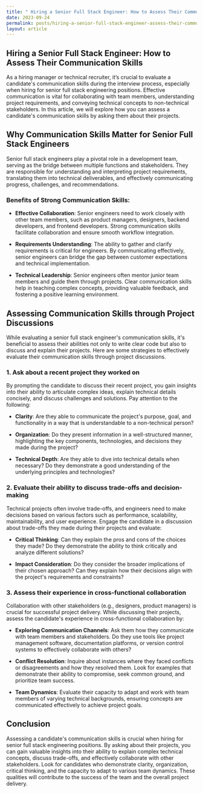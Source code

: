```yaml
---
title: " Hiring a Senior Full Stack Engineer: How to Assess Their Communication Skills"
date: 2023-09-24
permalink: posts/hiring-a-senior-full-stack-engineer-assess-their-communication-skills
layout: article
---
```


## Hiring a Senior Full Stack Engineer: How to Assess Their Communication Skills

As a hiring manager or technical recruiter, it’s crucial to evaluate a candidate's communication skills during the interview process, especially when hiring for senior full stack engineering positions. Effective communication is vital for collaborating with team members, understanding project requirements, and conveying technical concepts to non-technical stakeholders. In this article, we will explore how you can assess a candidate's communication skills by asking them about their projects.

## Why Communication Skills Matter for Senior Full Stack Engineers

Senior full stack engineers play a pivotal role in a development team, serving as the bridge between multiple functions and stakeholders. They are responsible for understanding and interpreting project requirements, translating them into technical deliverables, and effectively communicating progress, challenges, and recommendations.

### Benefits of Strong Communication Skills:

- **Effective Collaboration**: Senior engineers need to work closely with other team members, such as product managers, designers, backend developers, and frontend developers. Strong communication skills facilitate collaboration and ensure smooth workflow integration.

- **Requirements Understanding**: The ability to gather and clarify requirements is critical for engineers. By communicating effectively, senior engineers can bridge the gap between customer expectations and technical implementation.

- **Technical Leadership**: Senior engineers often mentor junior team members and guide them through projects. Clear communication skills help in teaching complex concepts, providing valuable feedback, and fostering a positive learning environment.

## Assessing Communication Skills through Project Discussions

While evaluating a senior full stack engineer's communication skills, it's beneficial to assess their abilities not only to write clear code but also to discuss and explain their projects. Here are some strategies to effectively evaluate their communication skills through project discussions.

### 1. Ask about a recent project they worked on

By prompting the candidate to discuss their recent project, you gain insights into their ability to articulate complex ideas, explain technical details concisely, and discuss challenges and solutions. Pay attention to the following:

- **Clarity**: Are they able to communicate the project's purpose, goal, and functionality in a way that is understandable to a non-technical person?
- **Organization**: Do they present information in a well-structured manner, highlighting the key components, technologies, and decisions they made during the project?

- **Technical Depth**: Are they able to dive into technical details when necessary? Do they demonstrate a good understanding of the underlying principles and technologies?

### 2. Evaluate their ability to discuss trade-offs and decision-making

Technical projects often involve trade-offs, and engineers need to make decisions based on various factors such as performance, scalability, maintainability, and user experience. Engage the candidate in a discussion about trade-offs they made during their projects and evaluate:

- **Critical Thinking**: Can they explain the pros and cons of the choices they made? Do they demonstrate the ability to think critically and analyze different solutions?

- **Impact Consideration**: Do they consider the broader implications of their chosen approach? Can they explain how their decisions align with the project's requirements and constraints?

### 3. Assess their experience in cross-functional collaboration

Collaboration with other stakeholders (e.g., designers, product managers) is crucial for successful project delivery. While discussing their projects, assess the candidate's experience in cross-functional collaboration by:

- **Exploring Communication Channels**: Ask them how they communicate with team members and stakeholders. Do they use tools like project management software, documentation platforms, or version control systems to effectively collaborate with others?

- **Conflict Resolution**: Inquire about instances where they faced conflicts or disagreements and how they resolved them. Look for examples that demonstrate their ability to compromise, seek common ground, and prioritize team success.

- **Team Dynamics**: Evaluate their capacity to adapt and work with team members of varying technical backgrounds, ensuring concepts are communicated effectively to achieve project goals.

## Conclusion

Assessing a candidate's communication skills is crucial when hiring for senior full stack engineering positions. By asking about their projects, you can gain valuable insights into their ability to explain complex technical concepts, discuss trade-offs, and effectively collaborate with other stakeholders. Look for candidates who demonstrate clarity, organization, critical thinking, and the capacity to adapt to various team dynamics. These qualities will contribute to the success of the team and the overall project delivery.
